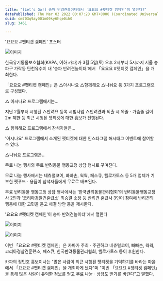 ```yaml
---
title: "[Let's Go!] 송파 반려견놀이터에서 '요요요 #펫티켓 캠페인'이 열린다!"
datePublished: Thu Mar 03 2022 00:07:20 GMT+0000 (Coordinated Universal Time)
cuid: cm703q9ay001m09ky6hqe0ih0
slug: 3461

---
```



'요요요 #펫티켓 캠페인' 포스터

![이미지](https://cdn.hashnode.com/res/hashnode/image/upload/v1739255344529/494d75b8-7c3c-4acc-98b8-685332167111.jpeg)

한국유기동물보호협회(KAPA, 이하 카파)가 3월 5일(토) 오후 2시부터 5시까지 서울 송파구 가락동 탄천유수지 내 '송파 반려견놀이터'에서 「요요요 #펫티켓 캠페인」을 개최한다.

「요요요 #펫티켓 캠페인」은 △아시나요 △함께해요 △나눠요 등 3가지 프로그램으로 구성됐다.

△ 아시나요 프로그램에서는...

지난 2월부터 시행된 △반려묘 등록 시범사업 △반려견과 외출 시 목줄ㆍ가슴줄 길이 2m 제한 등 최근 시행된 펫티켓에 대한 홍보가 진행된다.

△ 함께해요 프로그램에서 참석자들은...

'아시나요' 프로그램에서 소개된 펫티켓에 대한 인스타그램 해시태그 이벤트에 참여할 수 있다.

△나눠요 프로그램은...

무료 나눔 행사와 무료 반려동물 행동교정 상담 행사로 꾸며진다.

무료 나눔 행사에서는 네츄럴코어, 빠빠손, 웍웍, 페스큐, 헬로가토스 등 5개 업체가 기부한 펫푸드ㆍ용품이 참석자들에게 무료로 배포된다.

무료 반려동물 행동교정 상담 행사에서는 '한국반려동물관리협회'의 반려동물행동교정사 2인과 '코리아경찰견훈련소' 최승열 소장 등 반려견 훈련사 3인이 참여해 반려견의 행동에 대한 고민을 듣고 해결 방안 등을 제시한다.

'요요요 #펫티켓 캠페인'이 송파 반려견놀이터'에서 열린다

![이미지](https://cdn.hashnode.com/res/hashnode/image/upload/v1739255346840/be862bb6-a00c-46aa-9c74-b8fdcb60f6c7.jpeg)

![이미지](https://cdn.hashnode.com/res/hashnode/image/upload/v1739255348725/a37e6000-7a74-47c5-a655-0b19579ba625.jpeg)

이번 「요요요 #펫티켓 캠페인」은 카파가 주최ㆍ주관하고 네츄럴코어, 빠빠손, 웍웍, 코리아경찰견훈련소, 페스큐, 한국반려동물관리협회, 헬로가토스 등이 후원한다.

카파의 정민호 홍보이사는 "많은 사람이 최근 시행된 펫티켓을 기억하기를 바라는 마음에서 「요요요 #펫티켓 캠페인」을 개최하게 됐다"며 "이번 「요요요 #펫티켓 캠페인」을 통해 많은 사람이 유익한 정보를 얻고 무료 나눔ㆍ상담도 받기를 바란다"고 말했다.